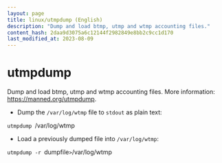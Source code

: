 ```yaml
---
layout: page
title: linux/utmpdump (English)
description: "Dump and load btmp, utmp and wtmp accounting files."
content_hash: 2daa9d3075a6c12144f2982849e8bb2c9cc1d170
last_modified_at: 2023-08-09
---
```

# utmpdump

Dump and load btmp, utmp and wtmp accounting files.
More information: <https://manned.org/utmpdump>.

- Dump the `/var/log/wtmp` file to `stdout` as plain text:

`utmpdump `<span class="tldr-var badge badge-pill bg-dark-lm bg-white-dm text-white-lm text-dark-dm font-weight-bold">/var/log/wtmp</span>

- Load a previously dumped file into `/var/log/wtmp`:

`utmpdump -r `<span class="tldr-var badge badge-pill bg-dark-lm bg-white-dm text-white-lm text-dark-dm font-weight-bold">dumpfile</span>` > `<span class="tldr-var badge badge-pill bg-dark-lm bg-white-dm text-white-lm text-dark-dm font-weight-bold">/var/log/wtmp</span>

